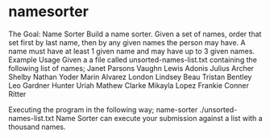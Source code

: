 # namesorter
The Goal: Name Sorter
Build a name sorter. Given a set of names, order that set first by last name, then by any given names the person may have. A name must have at least 1 given name and may have up to 3 given names.
Example Usage
Given a a file called unsorted-names-list.txt containing the following list of names;
Janet Parsons 
Vaughn Lewis Adonis 
Julius Archer Shelby 
Nathan Yoder 
Marin Alvarez 
London Lindsey 
Beau Tristan Bentley 
Leo Gardner 
Hunter Uriah 
Mathew Clarke 
Mikayla Lopez 
Frankie Conner Ritter 

Executing the program in the following way;
name-sorter ./unsorted-names-list.txt 
Name Sorter can execute your submission against a list with a thousand names.
